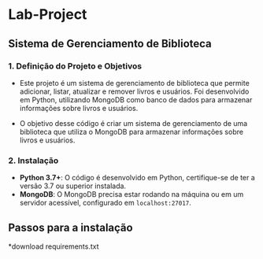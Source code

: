 # Lab-Project

## Sistema de Gerenciamento de Biblioteca
### 1. Definição do Projeto e Objetivos
*  Este projeto é um sistema de gerenciamento de biblioteca que permite adicionar, listar, atualizar e remover livros e usuários. Foi desenvolvido em Python, utilizando MongoDB como banco de dados para armazenar informações sobre livros e usuários.

*  O objetivo desse código é criar um sistema de gerenciamento de uma biblioteca que utiliza o MongoDB para armazenar informações sobre livros e usuários.

 ### 2. Instalação 
- **Python 3.7+**: O código é desenvolvido em Python, certifique-se de ter a versão 3.7 ou superior instalada.
- **MongoDB**: O MongoDB precisa estar rodando na máquina ou em um servidor acessível, configurado em `localhost:27017`.

 ## Passos para a instalação
*download requirements.txt
   
